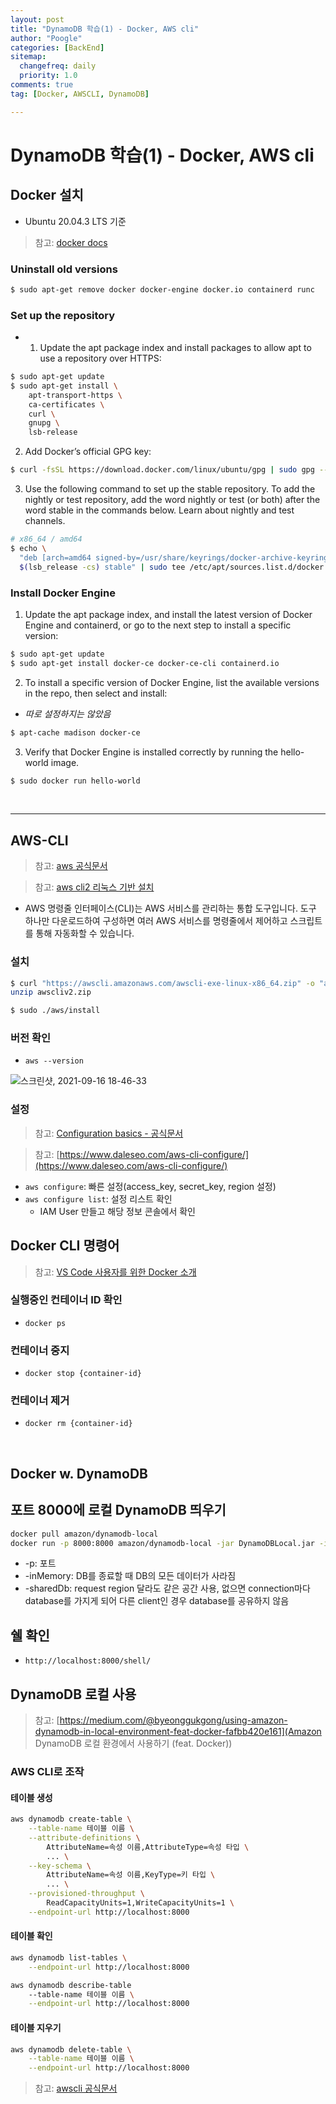 ```yaml
---
layout: post
title: "DynamoDB 학습(1) - Docker, AWS cli"
author: "Poogle"
categories: [BackEnd]
sitemap:
  changefreq: daily
  priority: 1.0
comments: true
tag: [Docker, AWSCLI, DynamoDB]

---
```


# DynamoDB 학습(1) - Docker, AWS cli

## Docker 설치
* Ubuntu 20.04.3 LTS 기준
> 참고: [docker docs](https://docs.docker.com/engine/install/ubuntu/)

### Uninstall old versions
```bash
$ sudo apt-get remove docker docker-engine docker.io containerd runc
```

### Set up the repository
* 1. Update the apt package index and install packages to allow apt to use a repository over HTTPS:

```bash
$ sudo apt-get update
$ sudo apt-get install \
    apt-transport-https \
    ca-certificates \
    curl \
    gnupg \
    lsb-release
```

2. Add Docker’s official GPG key:

```bash
$ curl -fsSL https://download.docker.com/linux/ubuntu/gpg | sudo gpg --dearmor -o /usr/share/keyrings/docker-archive-keyring.gpg
```

3. Use the following command to set up the stable repository. To add the nightly or test repository, add the word nightly or test (or both) after the word stable in the commands below. Learn about nightly and test channels.

```bash
# x86_64 / amd64
$ echo \
  "deb [arch=amd64 signed-by=/usr/share/keyrings/docker-archive-keyring.gpg] https://download.docker.com/linux/ubuntu \
  $(lsb_release -cs) stable" | sudo tee /etc/apt/sources.list.d/docker.list > /dev/null
```

### Install Docker Engine
1. Update the apt package index, and install the latest version of Docker Engine and containerd, or go to the next step to install a specific version:

```bash
$ sudo apt-get update
$ sudo apt-get install docker-ce docker-ce-cli containerd.io
```

2. To install a specific version of Docker Engine, list the available versions in the repo, then select and install:
* _따로 설정하지는 않았음_

```bash
$ apt-cache madison docker-ce
```
3. Verify that Docker Engine is installed correctly by running the hello-world image.

```bash
$ sudo docker run hello-world
```

<br>

---

## AWS-CLI
> 참고: [aws 공식문서](https://aws.amazon.com/ko/cli/)

> 참고: [aws cli2 리눅스 기반 설치](https://docs.aws.amazon.com/cli/latest/userguide/install-cliv2-linux.html)
* AWS 명령줄 인터페이스(CLI)는 AWS 서비스를 관리하는 통합 도구입니다. 도구 하나만 다운로드하여 구성하면 여러 AWS 서비스를 명령줄에서 제어하고 스크립트를 통해 자동화할 수 있습니다.

### 설치
```bash
$ curl "https://awscli.amazonaws.com/awscli-exe-linux-x86_64.zip" -o "awscliv2.zip"
unzip awscliv2.zip

$ sudo ./aws/install
```

### 버전 확인
* `aws --version`

![스크린샷, 2021-09-16 18-46-33](https://user-images.githubusercontent.com/58318786/133590563-a667ffb4-44be-4b7f-888d-abcba815783e.png)

### 설정
> 참고: [Configuration basics - 공식문서](https://docs.aws.amazon.com/cli/latest/userguide/cli-configure-quickstart.html)

> 참고: [https://www.daleseo.com/aws-cli-configure/](https://www.daleseo.com/aws-cli-configure/)

* `aws configure`: 빠른 설정(access_key, secret_key, region 설정)
* `aws configure list`: 설정 리스트 확인
    * IAM User 만들고 해당 정보 콘솔에서 확인

## Docker CLI 명령어
> 참고: [VS Code 사용자를 위한 Docker 소개](https://docs.microsoft.com/ko-kr/visualstudio/docker/tutorials/update-your-app)

### 실행중인 컨테이너 ID 확인
* `docker ps`

### 컨테이너 중지
* `docker stop {container-id}`

### 컨테이너 제거
* `docker rm {container-id}`

<br>

## Docker w. DynamoDB

## 포트 8000에 로컬 DynamoDB 띄우기
```bash
docker pull amazon/dynamodb-local
docker run -p 8000:8000 amazon/dynamodb-local -jar DynamoDBLocal.jar -inMemory -sharedDb
```
* -p: 포트
* -inMemory: DB를 종료할 때 DB의 모든 데이터가 사라짐
* -sharedDb: request region 달라도 같은 공간 사용, 없으면 connection마다 database를 가지게 되어 다른 client인 경우 database를 공유하지 않음

## 쉘 확인
* `http://localhost:8000/shell/`

## DynamoDB 로컬 사용

> 참고: [https://medium.com/@byeonggukgong/using-amazon-dynamodb-in-local-environment-feat-docker-fafbb420e161](Amazon DynamoDB 로컬 환경에서 사용하기 (feat. Docker))

### AWS CLI로 조작

#### 테이블 생성

```bash
aws dynamodb create-table \
    --table-name 테이블 이름 \
    --attribute-definitions \
        AttributeName=속성 이름,AttributeType=속성 타입 \
        ... \
    --key-schema \
        AttributeName=속성 이름,KeyType=키 타입 \
        ... \
    --provisioned-throughput \
        ReadCapacityUnits=1,WriteCapacityUnits=1 \
    --endpoint-url http://localhost:8000
```


#### 테이블 확인

```bash
aws dynamodb list-tables \
    --endpoint-url http://localhost:8000
```

```bash
aws dynamodb describe-table
    --table-name 테이블 이름 \
    --endpoint-url http://localhost:8000
```

#### 테이블 지우기

```bash
aws dynamodb delete-table \
    --table-name 테이블 이름 \
    --endpoint-url http://localhost:8000
```

> 참고: [awscli 공식문서](https://docs.aws.amazon.com/cli/latest/reference/dynamodb/create-table.html)